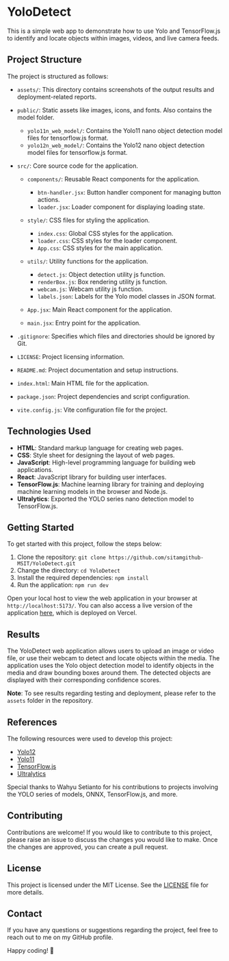 # YoloDetect

This is a simple web app to demonstrate how to use Yolo and TensorFlow.js to identify and locate objects within images, videos, and live camera feeds.

## Project Structure

The project is structured as follows:

- `assets/`: This directory contains screenshots of the output results and deployment-related reports.

- `public/`: Static assets like images, icons, and fonts. Also contains the model folder.

  - `yolo11n_web_model/`: Contains the Yolo11 nano object detection model files for tensorflow.js format.
  - `yolo12n_web_model/`: Contains the Yolo12 nano object detection model files for tensorflow.js format.

- `src/`: Core source code for the application.

  - `components/`: Reusable React components for the application.

    - `btn-handler.jsx`: Button handler component for managing button actions.
    - `loader.jsx`: Loader component for displaying loading state.

  - `style/`: CSS files for styling the application.

    - `index.css`: Global CSS styles for the application.
    - `loader.css`: CSS styles for the loader component.
    - `App.css`: CSS styles for the main application.

  - `utils/`: Utility functions for the application.

    - `detect.js`: Object detection utility js function.
    - `renderBox.js`: Box rendering utility js function.
    - `webcam.js`: Webcam utility js function.
    - `labels.json`: Labels for the Yolo model classes in JSON format.

  - `App.jsx`: Main React component for the application.
  - `main.jsx`: Entry point for the application.

- `.gitignore`: Specifies which files and directories should be ignored by Git.
- `LICENSE`: Project licensing information.
- `README.md`: Project documentation and setup instructions.
- `index.html`: Main HTML file for the application.
- `package.json`: Project dependencies and script configuration.
- `vite.config.js`: Vite configuration file for the project.

## Technologies Used

- **HTML**: Standard markup language for creating web pages.
- **CSS**: Style sheet for designing the layout of web pages.
- **JavaScript**: High-level programming language for building web applications.
- **React**: JavaScript library for building user interfaces.
- **TensorFlow.js**: Machine learning library for training and deploying machine learning models in the browser and Node.js.
- **Ultralytics**: Exported the YOLO series nano detection model to TensorFlow.js.

## Getting Started

To get started with this project, follow the steps below:

1. Clone the repository: `git clone https://github.com/sitamgithub-MSIT/YoloDetect.git`
2. Change the directory: `cd YoloDetect`
3. Install the required dependencies: `npm install`
4. Run the application: `npm run dev`

Open your local host to view the web application in your browser at `http://localhost:5173/`. You can also access a live version of the application [here](https://yolo-detect.vercel.app/), which is deployed on Vercel.

## Results

The YoloDetect web application allows users to upload an image or video file, or use their webcam to detect and locate objects within the media. The application uses the Yolo object detection model to identify objects in the media and draw bounding boxes around them. The detected objects are displayed with their corresponding confidence scores.

**Note**: To see results regarding testing and deployment, please refer to the `assets` folder in the repository.

## References

The following resources were used to develop this project:

- [Yolo12](https://docs.ultralytics.com/models/yolo12/)
- [Yolo11](https://docs.ultralytics.com/models/yolo11/)
- [TensorFlow.js](https://www.tensorflow.org/js)
- [Ultralytics](https://github.com/ultralytics/ultralytics)

Special thanks to Wahyu Setianto for his contributions to projects involving the YOLO series of models, ONNX, TensorFlow.js, and more.

## Contributing

Contributions are welcome! If you would like to contribute to this project, please raise an issue to discuss the changes you would like to make. Once the changes are approved, you can create a pull request.

## License

This project is licensed under the MIT License. See the [LICENSE](LICENSE) file for more details.

## Contact

If you have any questions or suggestions regarding the project, feel free to reach out to me on my GitHub profile.

Happy coding! 🚀
